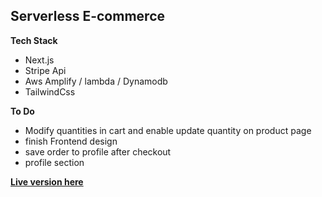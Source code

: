 ## Serverless E-commerce

**Tech Stack**

- Next.js
- Stripe Api
- Aws Amplify / lambda / Dynamodb
- TailwindCss

**To Do**

- Modify quantities in cart and enable update quantity on product page
- finish Frontend design
- save order to profile after checkout
- profile section

**[Live version here](https://main.d2s7duwh2clgsx.amplifyapp.com)**
